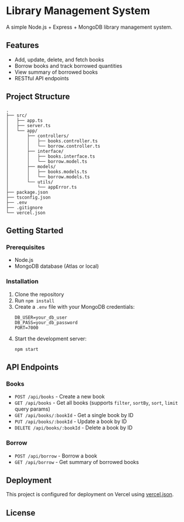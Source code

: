 # Library Management System

A simple Node.js + Express + MongoDB library management system.

## Features

- Add, update, delete, and fetch books
- Borrow books and track borrowed quantities
- View summary of borrowed books
- RESTful API endpoints

## Project Structure

```
.
├── src/
│   ├── app.ts
│   ├── server.ts
│   └── app/
│       ├── controllers/
│       │   ├── books.controller.ts
│       │   └── borrow.controller.ts
│       ├── interface/
│       │   ├── books.interface.ts
│       │   └── borrow.model.ts
│       ├── models/
│       │   ├── books.models.ts
│       │   └── borrow.models.ts
│       └── utils/
│           └── appError.ts
├── package.json
├── tsconfig.json
├── .env
├── .gitignore
└── vercel.json
```

## Getting Started

### Prerequisites

- Node.js
- MongoDB database (Atlas or local)

### Installation

1. Clone the repository
2. Run `npm install`
3. Create a `.env` file with your MongoDB credentials:
    ```
    DB_USER=your_db_user
    DB_PASS=your_db_password
    PORT=7000
    ```
4. Start the development server:
    ```
    npm start
    ```

## API Endpoints

### Books

- `POST /api/books` - Create a new book
- `GET /api/books` - Get all books (supports `filter`, `sortBy`, `sort`, `limit` query params)
- `GET /api/books/:bookId` - Get a single book by ID
- `PUT /api/books/:bookId` - Update a book by ID
- `DELETE /api/books/:bookId` - Delete a book by ID

### Borrow

- `POST /api/borrow` - Borrow a book
- `GET /api/borrow` - Get summary of borrowed books

## Deployment

This project is configured for deployment on Vercel using [vercel.json](vercel.json).

## License